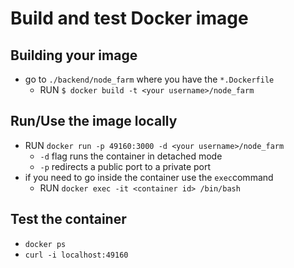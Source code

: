 # Build and test Docker image

## Building your image

- go to `./backend/node_farm` where you have the `*.Dockerfile`
  - RUN `$ docker build -t <your username>/node_farm`

## Run/Use the image locally

- RUN `docker run -p 49160:3000 -d <your username>/node_farm`
  - `-d` flag runs the container in detached mode
  - `-p` redirects a public port to a private port
- if you need to go inside the container use the `exec`command
  - RUN `docker exec -it <container id> /bin/bash`

## Test the container

- `docker ps`
- `curl -i localhost:49160`
